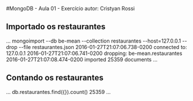 #MongoDB - Aula 01 - Exercício
autor: Cristyan Rossi

## Importado os restaurantes

...
mongoimport --db be-mean --collection restaurantes --host=127.0.0.1 --drop --file restaurantes.json
2016-01-27T21:07:06.738-0200    connected to: 127.0.0.1
2016-01-27T21:07:06.741-0200    dropping: be-mean.restaurantes
2016-01-27T21:07:08.474-0200    imported 25359 documents
...

## Contando os restaurantes 


...
db.restaurantes.find({}).count()
25359
...

